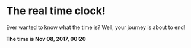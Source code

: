 # The real time clock!

Ever wanted to know what the time is? Well, your journey is about to end!

**The time is Nov 08, 2017, 00:20**